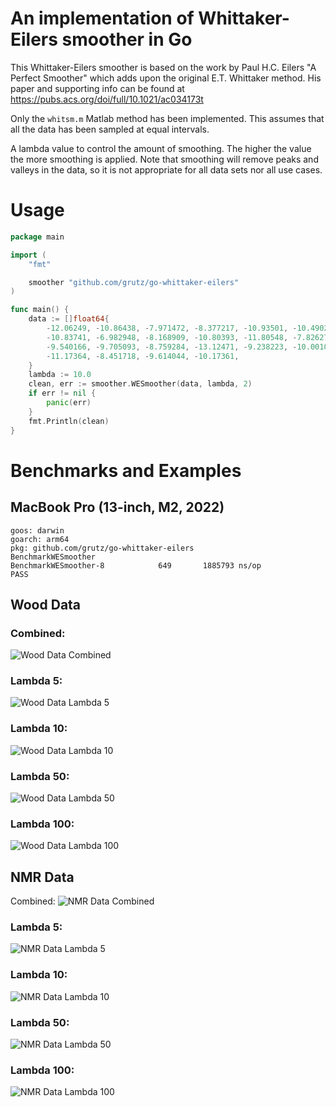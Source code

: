 # An implementation of Whittaker-Eilers smoother in Go

This Whittaker-Eilers smoother is based on the work by Paul H.C. Eilers "A Perfect Smoother" which adds upon the
original E.T. Whittaker method. His paper and supporting info can be found at https://pubs.acs.org/doi/full/10.1021/ac034173t

Only the `whitsm.m` Matlab method has been implemented. This assumes that all the data has been sampled at equal
intervals.

A lambda value to control the amount of smoothing. The higher the value the more smoothing is applied. Note that
smoothing will remove peaks and valleys in the data, so it is not appropriate for all data sets nor all use cases.

# Usage

```go
package main

import (
    "fmt"

	smoother "github.com/grutz/go-whittaker-eilers"
)

func main() {
    data := []float64{
		-12.06249, -10.86438, -7.971472, -8.377217, -10.93501, -10.4902, -11.04855, -12.93025,
		-10.83741, -6.982948, -8.168909, -10.80393, -11.80548, -7.826278, -9.99939, -10.87981,
		-9.540166, -9.705093, -8.759284, -13.12471, -9.238223, -10.00109, -9.382297, -8.777592,
		-11.17364, -8.451718, -9.614044, -10.17361,
	}
    lambda := 10.0
	clean, err := smoother.WESmoother(data, lambda, 2)
	if err != nil {
		panic(err)
	}
	fmt.Println(clean)
}
```

# Benchmarks and Examples

## MacBook Pro (13-inch, M2, 2022)
```
goos: darwin
goarch: arm64
pkg: github.com/grutz/go-whittaker-eilers
BenchmarkWESmoother
BenchmarkWESmoother-8   	     649	   1885793 ns/op
PASS
```

## Wood Data

### Combined:
![Wood Data Combined](cmd/plot/wood.txt-combined.png)

### Lambda 5:
![Wood Data Lambda 5](cmd/plot/wood.txt-lambda-5.png)

### Lambda 10:
![Wood Data Lambda 10](cmd/plot/wood.txt-lambda-10.png)

### Lambda 50:
![Wood Data Lambda 50](cmd/plot/wood.txt-lambda-50.png)

### Lambda 100:
![Wood Data Lambda 100](cmd/plot/wood.txt-lambda-100.png)

## NMR Data

Combined:
![NMR Data Combined](cmd/plot/nmr.dat-combined.png)

### Lambda 5:
![NMR Data Lambda 5](cmd/plot/nmr.dat-lambda-5.png)

### Lambda 10:
![NMR Data Lambda 10](cmd/plot/nmr.dat-lambda-10.png)

### Lambda 50:
![NMR Data Lambda 50](cmd/plot/nmr.dat-lambda-50.png)

### Lambda 100:
![NMR Data Lambda 100](cmd/plot/nmr.dat-lambda-100.png)